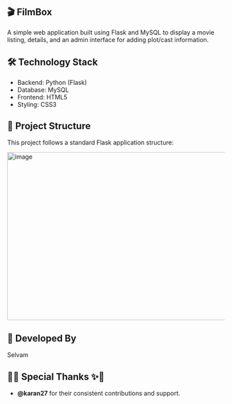 ## 🎬 FilmBox

A simple web application built using Flask and MySQL to display a movie listing, details, and an admin interface for adding plot/cast information.

## 🛠️ Technology Stack

* Backend: Python (Flask)
* Database: MySQL
* Frontend: HTML5
* Styling: CSS3	

## 📁 Project Structure

This project follows a standard Flask application structure:

<img width="754" height="389" alt="image" src="https://github.com/user-attachments/assets/b8520f63-1942-4a65-8951-ab6538243c19" />

## 👤 Developed By
Selvam

## 🙏✨ Special Thanks ✨🙏

*   **@karan27** for their consistent contributions and support.
